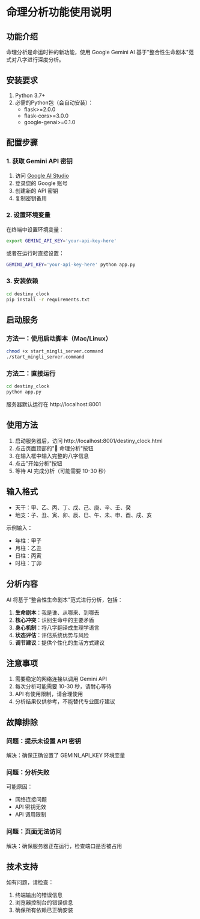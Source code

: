 # 命理分析功能使用说明

## 功能介绍

命理分析是命运时钟的新功能，使用 Google Gemini AI 基于"整合性生命剧本"范式对八字进行深度分析。

## 安装要求

1. Python 3.7+
2. 必需的Python包（会自动安装）：
   - flask>=2.0.0
   - flask-cors>=3.0.0
   - google-genai>=0.1.0

## 配置步骤

### 1. 获取 Gemini API 密钥

1. 访问 [Google AI Studio](https://makersuite.google.com/app/apikey)
2. 登录您的 Google 账号
3. 创建新的 API 密钥
4. 复制密钥备用

### 2. 设置环境变量

在终端中设置环境变量：

```bash
export GEMINI_API_KEY='your-api-key-here'
```

或者在运行时直接设置：

```bash
GEMINI_API_KEY='your-api-key-here' python app.py
```

### 3. 安装依赖

```bash
cd destiny_clock
pip install -r requirements.txt
```

## 启动服务

### 方法一：使用启动脚本（Mac/Linux）

```bash
chmod +x start_mingli_server.command
./start_mingli_server.command
```

### 方法二：直接运行

```bash
cd destiny_clock
python app.py
```

服务器默认运行在 http://localhost:8001

## 使用方法

1. 启动服务器后，访问 http://localhost:8001/destiny_clock.html
2. 点击页面顶部的"🌟 命理分析"按钮
3. 在输入框中输入完整的八字信息
4. 点击"开始分析"按钮
5. 等待 AI 完成分析（可能需要 10-30 秒）

## 输入格式

- 天干：甲、乙、丙、丁、戊、己、庚、辛、壬、癸
- 地支：子、丑、寅、卯、辰、巳、午、未、申、酉、戌、亥

示例输入：
- 年柱：甲子
- 月柱：乙丑
- 日柱：丙寅
- 时柱：丁卯

## 分析内容

AI 将基于"整合性生命剧本"范式进行分析，包括：

1. **生命剧本**：我是谁、从哪来、到哪去
2. **核心冲突**：识别生命中的主要矛盾
3. **身心机制**：将八字翻译成生理学语言
4. **状态评估**：评估系统优势与风险
5. **调节建议**：提供个性化的生活方式建议

## 注意事项

1. 需要稳定的网络连接以调用 Gemini API
2. 每次分析可能需要 10-30 秒，请耐心等待
3. API 有使用限制，请合理使用
4. 分析结果仅供参考，不能替代专业医疗建议

## 故障排除

### 问题：提示未设置 API 密钥
解决：确保正确设置了 GEMINI_API_KEY 环境变量

### 问题：分析失败
可能原因：
- 网络连接问题
- API 密钥无效
- API 调用限制

### 问题：页面无法访问
解决：确保服务器正在运行，检查端口是否被占用

## 技术支持

如有问题，请检查：
1. 终端输出的错误信息
2. 浏览器控制台的错误信息
3. 确保所有依赖已正确安装
